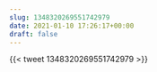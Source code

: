 ```yaml
---
slug: 1348320269551742979
date: 2021-01-10 17:26:17+00:00
draft: false
---
```


{{< tweet 1348320269551742979 >}}
